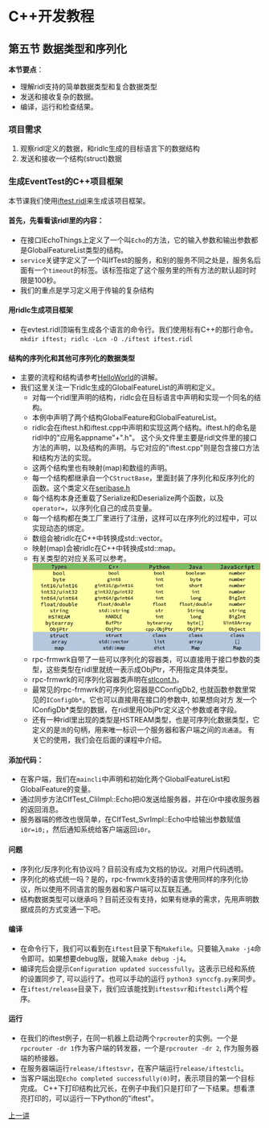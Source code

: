 # C++开发教程
## 第五节 数据类型和序列化
**本节要点**：   
* 理解ridl支持的简单数据类型和复合数据类型
* 发送和接收复杂的数据。
* 编译，运行和检查结果。

### 项目需求
1. 观察ridl定义的数据，和ridlc生成的目标语言下的数据结构
2. 发送和接收一个结构(struct)数据

### 生成EventTest的C++项目框架
本节课我们使用[iftest.ridl](../examples/iftest.ridl)来生成该项目框架。

#### 首先，先看看该ridl里的内容：
  * 在接口IEchoThings上定义了一个叫`Echo`的方法，它的输入参数和输出参数都是GlobalFeatureList类型的结构。
  * `service`关键字定义了一个叫IfTest的服务，和别的服务不同之处是，服务名后面有一个`timeout`的标签。该标签指定了这个服务里的所有方法的默认超时时限是100秒。
  * 我们的重点是学习定义用于传输的复杂结构

#### 用ridlc生成项目框架
  * 在evtest.ridl顶端有生成各个语言的命令行。我们使用标有C++的那行命令。   
    `mkdir iftest; ridlc -Lcn -O ./iftest iftest.ridl`

#### 结构的序列化和其他可序列化的数据类型
  * 主要的流程和结构请参考[HelloWorld](./Tut-HelloWorld_cn-1.md)的讲解。
  * 我们这里关注一下ridlc生成的GlobalFeatureList的声明和定义。
    * 对每一个ridl里声明的结构，ridlc会在目标语言中声明和实现一个同名的结构。
    * 本例中声明了两个结构GlobalFeature和GlobalFeatureList。
    * ridlc会在iftest.h和iftest.cpp中声明和实现这两个结构。iftest.h的命名是ridl中的"应用名appname"+".h"。
      这个头文件里主要是ridl文件里的接口方法的声明，以及结构的声明。与它对应的"iftest.cpp"则是包含接口方法和结构方法的实现。
    * 这两个结构里也有映射(map)和数组的声明。
    * 每一个结构都继承自一个`CStructBase`，里面封装了序列化和反序列化的函数。这个类定义在[seribase.h](../include/seribase.h)
    * 每个结构本身还重载了Serialize和Deserialize两个函数，以及`operator=`，以序列化自己的成员变量。
    * 每一个结构都在类工厂里进行了注册，这样可以在序列化的过程中，可以实现动态的绑定。
    * 数组会被ridlc在C++中转换成std::vector。
    * 映射(map)会被ridlc在C++中转换成std::map。
    * 有关类型的对应关系可以参考。   
        ![ridl数据类型和各个语言的数据类型的对照表](../pics/ridldatatype.png)
    * rpc-frmwrk自带了一些可以序列化的容器类，可以直接用于接口参数的类型，这些类型在ridl里就统一表示成ObjPtr，不用指定具体类型。
    * rpc-frmwrk的可序列化容器类声明在[stlcont.h](../include/stlcont.h)。
    * 最常见的rpc-frmwrk的可序列化容器是CConfigDb2, 也就函数参数里常见的`IConfigDb*`。它也可以直接用在接口的参数中, 如果想向对方
      发一个IConfigDb*类型的数据，在ridl里用ObjPtr定义这个参数或者字段。
    * 还有一种ridl里出现的类型是HSTREAM类型，也是可序列化数据类型，它定义的是`流`的句柄，用来唯一标识一个服务器和客户端之间的`流通道`。
      有关它的使用，我们会在后面的课程中介绍。

#### 添加代码：
  * 在客户端，我们在`maincli`中声明和初始化两个GlobalFeatureList和GlobalFeature的变量。
  * 通过同步方法CIfTest_CliImpl::Echo把i0发送给服务器，并在i0r中接收服务器的返回消息。
  * 服务器端的修改也很简单，在CIfTest_SvrImpl::Echo中给输出参数赋值`i0r=i0;`，然后通知系统给客户端返回`i0r`。

#### 问题
  * 序列化/反序列化有协议吗？目前没有成为文档的协议。对用户代码透明。
  * 序列化的格式统一吗？是的，rpc-frwmrk支持的语言使用同样的序列化协议，所以使用不同语言的服务器和客户端可以互联互通。
  * 结构数据类型可以继承吗？目前还没有支持，如果有继承的需求，先用声明数据成员的方式变通一下吧。

#### 编译
  * 在命令行下，我们可以看到在`iftest`目录下有`Makefile`。只要输入`make -j4`命令即可。如果想要debug版，就输入`make debug -j4`。
  * 编译完后会提示`Configuration updated successfully`。这表示已经和系统的设置同步了, 可以运行了。也可以手动的运行 `python3 synccfg.py`来同步。
  * 在`iftest/release`目录下，我们应该能找到`iftestsvr`和`iftestcli`两个程序。

#### 运行
  * 在我们的iftest例子，在同一机器上启动两个`rpcrouter`的实例。一个是`rpcrouter -dr 1`作为客户端的转发器，一个是`rpcrouter -dr 2`, 作为服务器端的桥接器。
  * 在服务器端运行`release/iftestsvr`，在客户端运行`release/iftestcli`。
  * 当客户端出现`Echo completed successfully(0)`时，表示项目的第一个目标完成。
    C++下打印结构比冗长，在例子中我们只是打印了一下结果。想看漂亮打印的，可以运行一下Python的"iftest"。

[上一讲](./Tut-CancelRequest_cn-4.md)   